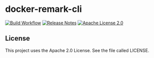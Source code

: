# docker-remark-cli

[![Build Workflow](https://github.com/lhns/docker-remark-cli/workflows/build/badge.svg)](https://github.com/lhns/docker-remark-cli/actions?query=workflow%3Abuild)
[![Release Notes](https://img.shields.io/github/release/lhns/docker-remark-cli.svg?maxAge=3600)](https://github.com/lhns/docker-remark-cli/releases/latest)
[![Apache License 2.0](https://img.shields.io/github/license/lhns/docker-remark-cli.svg?maxAge=3600)](https://www.apache.org/licenses/LICENSE-2.0)

## License

This project uses the Apache 2.0 License. See the file called LICENSE.
